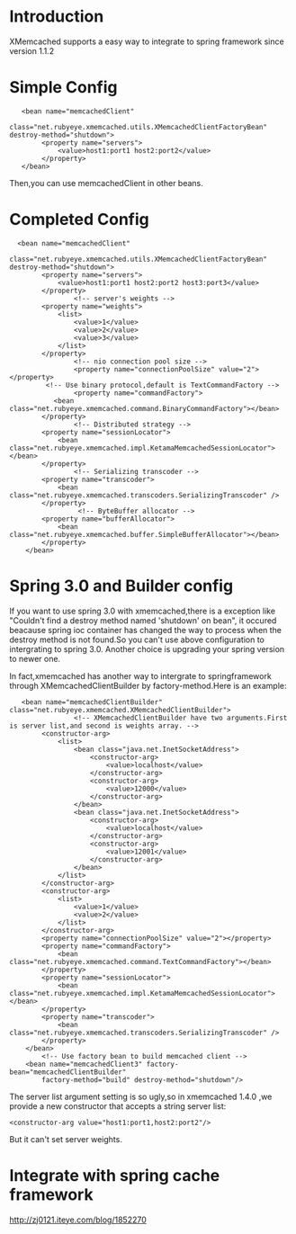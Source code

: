 

# Introduction #
XMemcached supports a easy way to integrate to spring framework since version 1.1.2

# Simple Config #
```
   <bean name="memcachedClient"
		class="net.rubyeye.xmemcached.utils.XMemcachedClientFactoryBean" destroy-method="shutdown">
		<property name="servers">
			<value>host1:port1 host2:port2</value>
		</property>
   </bean>
```
Then,you can use memcachedClient in other beans.

# Completed Config #

```
  <bean name="memcachedClient"
		class="net.rubyeye.xmemcached.utils.XMemcachedClientFactoryBean" destroy-method="shutdown">
		<property name="servers">
			<value>host1:port1 host2:port2 host3:port3</value>
		</property>
                <!-- server's weights -->
		<property name="weights">
			<list>
				<value>1</value>
				<value>2</value>
				<value>3</value>
			</list>
		</property>
                <!-- nio connection pool size -->
                <property name="connectionPoolSize" value="2"></property>
		 <!-- Use binary protocol,default is TextCommandFactory -->
                <property name="commandFactory">
		   <bean class="net.rubyeye.xmemcached.command.BinaryCommandFactory"></bean>
		</property>
                <!-- Distributed strategy -->
		<property name="sessionLocator">
			<bean class="net.rubyeye.xmemcached.impl.KetamaMemcachedSessionLocator"></bean>
		</property>
                <!-- Serializing transcoder -->
		<property name="transcoder">
			<bean class="net.rubyeye.xmemcached.transcoders.SerializingTranscoder" />
		</property>
                 <!-- ByteBuffer allocator -->
		<property name="bufferAllocator">
			<bean class="net.rubyeye.xmemcached.buffer.SimpleBufferAllocator"></bean>
		</property>
	</bean>
```

# Spring 3.0 and Builder config #

If you want to use spring 3.0 with xmemcached,there is a exception like "Couldn't find a destroy method named 'shutdown' on bean", it occured beacause spring ioc container has changed the way to process when the destroy method is not found.So you can't use above configuration to intergrating to spring 3.0. Another choice is upgrading your spring version to newer one.

In fact,xmemcached has another way to intergrate to springframework through XMemcachedClientBuilder by factory-method.Here is an example:

```
   <bean name="memcachedClientBuilder" class="net.rubyeye.xmemcached.XMemcachedClientBuilder">
                <!-- XMemcachedClientBuilder have two arguments.First is server list,and second is weights array. -->
		<constructor-arg>
			<list>
				<bean class="java.net.InetSocketAddress">
					<constructor-arg>
						<value>localhost</value>
					</constructor-arg>
					<constructor-arg>
						<value>12000</value>
					</constructor-arg>
				</bean>
				<bean class="java.net.InetSocketAddress">
					<constructor-arg>
						<value>localhost</value>
					</constructor-arg>
					<constructor-arg>
						<value>12001</value>
					</constructor-arg>
				</bean>
			</list>
		</constructor-arg>
		<constructor-arg>
			<list>
				<value>1</value>
				<value>2</value>
			</list>
		</constructor-arg>
		<property name="connectionPoolSize" value="2"></property>
		<property name="commandFactory">
			<bean class="net.rubyeye.xmemcached.command.TextCommandFactory"></bean>
		</property>
		<property name="sessionLocator">
			<bean class="net.rubyeye.xmemcached.impl.KetamaMemcachedSessionLocator"></bean>
		</property>
		<property name="transcoder">
			<bean class="net.rubyeye.xmemcached.transcoders.SerializingTranscoder" />
		</property>
	</bean>
        <!-- Use factory bean to build memcached client -->
	<bean name="memcachedClient3" factory-bean="memcachedClientBuilder"
		factory-method="build" destroy-method="shutdown"/>
```

The server list argument setting is so ugly,so in xmemcached 1.4.0 ,we provide a new constructor that accepts a string server list:
```
<constructor-arg value="host1:port1,host2:port2"/>
```

But it can't set server weights.

# Integrate with spring cache framework #
http://zj0121.iteye.com/blog/1852270